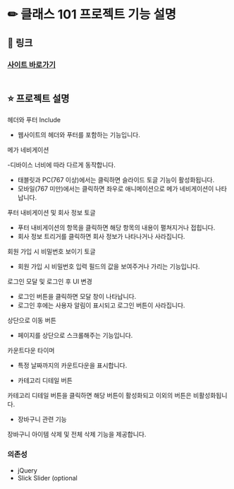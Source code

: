 # ✏ 클래스 101 프로젝트 기능 설명
## 🚀 링크
### [사이트 바로가기](https://goseongho.github.io/class101/) <br><br>

## ⭐️ 프로젝트 설명
헤더와 푸터 Include
- 웹사이트의 헤더와 푸터를 포함하는 기능입니다.

 메가 네비게이션
 
-디바이스 너비에 따라 다르게 동작합니다.
- 태블릿과 PC(767 이상)에서는 클릭하면 슬라이드 토글 기능이 활성화됩니다.
- 모바일(767 미만)에서는 클릭하면 좌우로 애니메이션으로 메가 네비게이션이 나타납니다.

푸터 내비게이션 및 회사 정보 토글

- 푸터 내비게이션의 항목을 클릭하면 해당 항목의 내용이 펼쳐지거나 접힙니다.
- 회사 정보 트리거를 클릭하면 회사 정보가 나타나거나 사라집니다.

회원 가입 시 비밀번호 보이기 토글

- 회원 가입 시 비밀번호 입력 필드의 값을 보여주거나 가리는 기능입니다.

로그인 모달 및 로그인 후 UI 변경

- 로그인 버튼을 클릭하면 모달 창이 나타납니다.
- 로그인 후에는 사용자 알림이 표시되고 로그인 버튼이 사라집니다.

상단으로 이동 버튼

- 페이지를 상단으로 스크롤해주는 기능입니다.

카운트다운 타이머

- 특정 날짜까지의 카운트다운을 표시합니다.

- 카테고리 디테일 버튼

카테고리 디테일 버튼을 클릭하면 해당 버튼이 활성화되고 이외의 버튼은 비활성화됩니다.

- 장바구니 관련 기능

장바구니 아이템 삭제 및 전체 삭제 기능을 제공합니다.

### 의존성

- jQuery
- Slick Slider (optional
